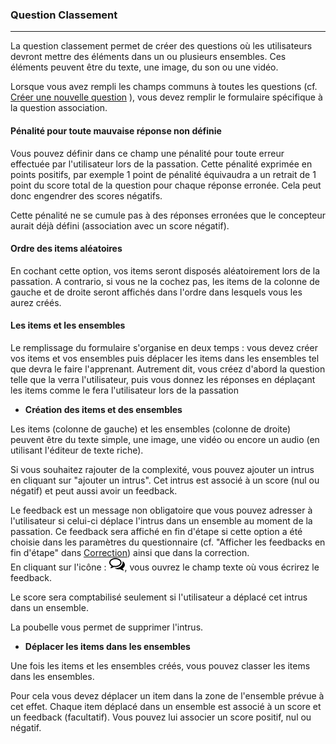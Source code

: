 ### Question Classement

---

La question classement permet de créer des questions où les utilisateurs devront mettre des éléments dans un ou plusieurs ensembles. Ces éléments peuvent être du texte, une image, du son ou une vidéo.

Lorsque vous avez rempli les champs communs à toutes les questions \(cf. [Créer une nouvelle question](create_new_question.md) \), vous devez remplir le formulaire spécifique à la question association.

#### Pénalité pour toute mauvaise réponse non définie

Vous pouvez définir dans ce champ une pénalité pour toute erreur effectuée par l'utilisateur lors de la passation. Cette pénalité exprimée en points positifs, par exemple 1 point de pénalité équivaudra a un retrait de 1 point du score total de la question pour chaque réponse erronée. Cela peut donc engendrer des scores négatifs.

Cette pénalité ne se cumule pas à des réponses erronées que le concepteur aurait déjà défini \(association avec un score négatif\).

#### **Ordre des items aléatoires**

En cochant cette option, vos items seront disposés aléatoirement lors de la passation. A contrario, si vous ne la cochez pas, les items de la colonne de gauche et de droite seront affichés dans l'ordre dans lesquels vous les aurez créés.

#### Les items et les ensembles

Le remplissage du formulaire s'organise en deux temps : vous devez créer vos items et vos ensembles puis déplacer les items dans les ensembles tel que devra le faire l'apprenant. Autrement dit, vous créez d'abord la question telle que la verra l'utilisateur, puis vous donnez les réponses en déplaçant les items comme le fera l'utilisateur lors de la passation

* **Création des items et des ensembles**

Les items \(colonne de gauche\) et les ensembles \(colonne de droite\) peuvent être du texte simple, une image, une vidéo ou encore un audio \(en utilisant l'éditeur de texte riche\).

Si vous souhaitez rajouter de la complexité, vous pouvez ajouter un intrus en cliquant sur "ajouter un intrus". Cet intrus est associé à un score \(nul ou négatif\) et peut aussi avoir un feedback.

Le feedback est un message non obligatoire que vous pouvez adresser à l'utilisateur si celui-ci déplace l'intrus dans un ensemble au moment de la passation. Ce feedback sera affiché en fin d'étape si cette option a été choisie dans les paramètres du questionnaire \(cf. "Afficher les feedbacks en fin d'étape" dans  [Correction](quiz_parameters_correction.md)\) ainsi que dans la correction.  
En cliquant sur l'icône  : ![](images/quiz-fig20.png), vous ouvrez le champ texte où vous écrirez le feedback.

Le score sera comptabilisé seulement si l'utilisateur a déplacé cet intrus dans un ensemble.

La poubelle vous permet de supprimer l'intrus.

* **Déplacer les items dans les ensembles**

Une fois les items et les ensembles créés, vous pouvez classer les items dans les ensembles.

Pour cela vous devez déplacer un item dans la zone de l'ensemble prévue à cet effet. Chaque item déplacé dans un ensemble est associé à un score et un feedback \(facultatif\). Vous pouvez lui associer un score positif, nul ou négatif.

